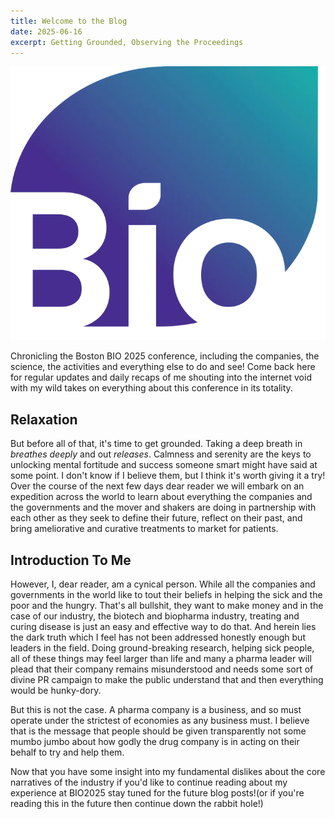 ```yaml
---
title: Welcome to the Blog
date: 2025-06-16
excerpt: Getting Grounded, Observing the Proceedings
---
```


![Alt text](../media/images/BIO2025.png)


Chronicling the Boston BIO 2025 conference, including the companies, the science, the activities and everything else to do and see! Come back here for regular updates and daily recaps of me shouting into the internet void with my wild takes on everything about this conference in its totality.

## Relaxation 

But before all of that, it's time to get grounded. Taking a deep breath in *breathes deeply* and out *releases*. Calmness and serenity are the keys to unlocking mental fortitude and success someone smart might have said at some point. I don't know if I believe them, but I think it's worth giving it a try! Over the course of the next few days dear reader we will embark on an expedition across the world to learn about everything the companies and the governments and the mover and shakers are doing in partnership with each other as they seek to define their future, reflect on their past, and bring ameliorative and curative treatments to market for patients.

## Introduction To Me

However, I, dear reader, am a cynical person. While all the companies and governments in the world like to tout their beliefs in helping the sick and the poor and the hungry. That's all bullshit, they want to make money and in the case of our industry, the biotech and biopharma industry, treating and curing disease is just an easy and effective way to do that. And herein lies the dark truth which I feel has not been addressed honestly enough but leaders in the field. Doing ground-breaking research, helping sick people, all of these things may feel larger than life and many a pharma leader will plead that their company remains misunderstood and needs some sort of divine PR campaign to make the public understand that and then everything would be hunky-dory.

But this is not the case. A pharma company is a business, and so must operate under the strictest of economies as any business must. I believe that is the message that people should be given transparently not some mumbo jumbo about how godly the drug company is in acting on their behalf to try and help them.

Now that you have some insight into my fundamental dislikes about the core narratives of the industry if you'd like to continue reading about my experience at BIO2025 stay tuned for the future blog posts!(or if you're reading this in the future then continue down the rabbit hole!)